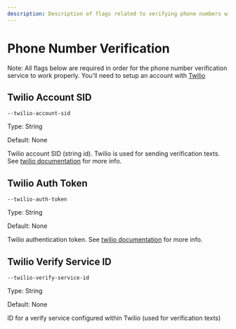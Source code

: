 ```yaml
---
description: Description of flags related to verifying phone numbers with Twilio
---
```


# Phone Number Verification

Note: All flags below are required in order for the phone number verification service to work properly. You'll need to setup an account with [Twilio](https://www.twilio.com)

## Twilio Account SID

`--twilio-account-sid`

Type: String

Default: None

Twilio account SID (string id). Twilio is used for sending verification texts. See [twilio documentation](https://www.twilio.com/docs/verify/api/verification) for more info.

## Twilio Auth Token

`--twilio-auth-token`

Type: String

Default: None

Twilio authentication token. See [twilio documentation](https://www.twilio.com/docs/verify/api/verification) for more info.

## Twilio Verify Service ID

`--twilio-verify-service-id`

Type: String

Default: None

ID for a verify service configured within Twilio (used for verification texts)
